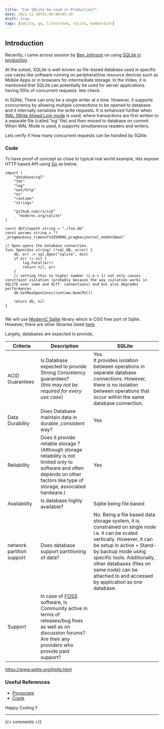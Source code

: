 ```yaml
---
title: "Can SQLite be used in Production?"
date: 2021-12-30T01:00:00+05:30
draft: true
tags: [sqlite, go, litestream, rqlite, bombardier]
---
```


## Introduction

Recently, i came across session by [Ben Johnson](https://twitter.com/benbjohnson?lang=en) on using [SQLite in production](https://www.youtube.com/watch?v=XcAYkriuQ1o). 

At the outset, SQLite is well-known as file-based database used in specific use cases like software running on peripheral/low resource devices such as Mobile Apps or in browsers for intermediate storage. In the Video, it is mentioned that SQLite can potentially be used for server applications having 100s of concurrent requests.  lets check.

In SQlite, There can only be a single writer at a time. However, it supports concurrency by allowing multiple connections to be opened to database and it internally serializes the write requests. It is enhanced further when  [WAL (Write Ahead Log) mode](https://www.sqlite.org/wal.html) is used, where transactions are first written to a separate file (called 'log' file) and then moved to database on commit. When WAL Mode is used, it supports simultaneous readers and writers. 

Lets verify if How many concurrent requests can be handled by SQlite.

### Code

To have proof of concept as close to typical real world example, lets expose HTTP based API using [Go](https://go.dev/) as below,

```
import (
	"database/sql"
	"fmt"
	"log"
	"net/http"
	"os"
	"runtime"
	"strings"

	"github.com/rs/xid"
	_ "modernc.org/sqlite"
)

const dbfilepath string = "./foo.db"
const params string = "?_pragma=busy_timeout%3d5000&_pragma=journal_mode%3dwal"

// Open opens the database connection.
func Open(dsn string) (*sql.DB, error) {
	db, err := sql.Open("sqlite", dsn)
	if err != nil {
		log.Fatal(err)
		return nil, err
	}
	// setting this to higher number (i.e.> 1) not only causes constraint violation (probably because the way isolation works in SQLITE over same and diff. connections) and but also degrades performances
	db.SetMaxOpenConns(runtime.NumCPU())

	return db, nil
}


```
We will use [ModernC Sqlite](https://pkg.go.dev/modernc.org/sqlite) library which is CGO free port of Sqlite. However, there are other libraries listed [here](https://pkg.go.dev/search?q=sqlite&m=)

Largely, databases are expected to provide,

| Criteria      | Description | SQLite |
| ----------- | ----------- | ----------- |
| ACID Guarantees       | Is Database expected to provide Strong Consistency guarantees? <br> (_this may not be required for every use case_)  |  Yes.<br/>It provides isolation between operations in separate database connections. However, there is no isolation between operations that occur within the same database connection.
| Data Durability  | Does Database maintain data in durable ,consistent way? |Yes        |
| Reliability | Does it provide reliable storage ? (Although storage reliability is not limited only to software and often depends on other factors like type of storage, associated hardware.) | Yes | 
| Availability  | Is database highly available?         | Sqlite being file based
| network partition support | Does database support partitioning of data? | No. Being a file based data storage system, it is constrained on single node i.e. it can be scaled vertically. However, it can be setup in active + Stand-by backup mode using specific tools. Additionally, other databases (files on same node) can be attached to and accessed by application as one database.
| Support   | In case of [FOSS](https://g.co/kgs/P4FWMh) software, is Community active in terms of releases/bug fixes as well as on discussion forums? <br> Are their any providers who provide paid support?        |


https://www.sqlite.org/limits.html

### Useful References

* [Pyroscope](https://pyroscope.io)
* [Crank](https://github.com/dotnet/crank)

Happy Coding !!

---

{{< comments >}}